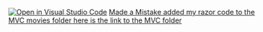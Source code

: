 [![Open in Visual Studio Code](https://classroom.github.com/assets/open-in-vscode-f059dc9a6f8d3a56e377f745f24479a46679e63a5d9fe6f495e02850cd0d8118.svg)](https://classroom.github.com/online_ide?assignment_repo_id=6111589&assignment_repo_type=AssignmentRepo)
[Made a Mistake added my razor code to the MVC movies folder here is the link to the MVC folder](https://github.com/BNU-550/asp-mvc-movies-hnisar01)
